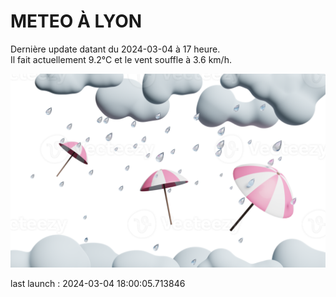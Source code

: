 # METEO À LYON

Dernière update datant du 2024-03-04 à 17 heure.  
Il fait actuellement 9.2°C et le vent souffle à 3.6 km/h.      

![](./.github/rain.png)

last launch : 2024-03-04 18:00:05.713846
